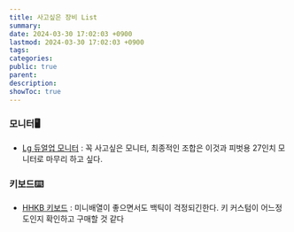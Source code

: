 ```yaml
---
title: 사고싶은 장비 List
summary: 
date: 2024-03-30 17:02:03 +0900
lastmod: 2024-03-30 17:02:03 +0900
tags: 
categories: 
public: true
parent: 
description: 
showToc: true
---
```



### 모니터🖥️

- [Lg 듀얼업 모니터](https://prod.danawa.com/info/?pcode=17054663) : 꼭 사고싶은 모니터, 최종적인 조합은 이것과 피벗용 27인치 모니터로 마무리 하고 싶다.


### 키보드⌨️
- [HHKB 키보드](https://prod.danawa.com/info/?pcode=13320602&keyword=%ED%95%B4%ED%94%BC%ED%95%B4%ED%82%B9%ED%95%98%EC%9D%B4%EB%B8%8C%EB%A6%AC%EB%93%9C&cate=112782) : 미니배열이 좋으면서도 백틱이 걱정되긴한다. 키 커스텀이 어느정도인지 확인하고 구매할 것 같다
